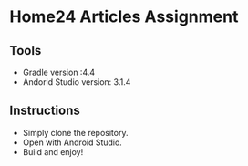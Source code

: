 # Home24 Articles Assignment

## Tools
* Gradle version :4.4
* Andorid Studio version: 3.1.4

## Instructions
* Simply clone the repository.
* Open with Android Studio.
* Build and enjoy!
